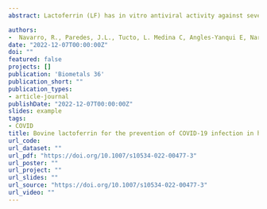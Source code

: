 ```yaml
---
abstract: Lactoferrin (LF) has in vitro antiviral activity against severe acute respiratory syndrome coronavirus 2 (SARS-CoV-2). This study aimed to determine the effect of bovine lactoferrin (bLF) in the prevention of SARS-CoV-2 infection in health care personnel. A randomized, double-blinded, placebo-controlled clinical trial was conducted in two tertiary hospitals that provide care to patients with SARS-CoV-2 infection in Lima, Peru. Daily supplementation with 600 mg of enteral bLF versus placebo for 90 days was compared. Participants were weekly screened for symptoms suggestive of SARS-CoV-2 infection and molecular testing was performed on suspected episodes. A serological test was obtained from all participants at the end of the intervention. The main outcome included symptomatic and asymptomatic cases. 

authors:
-  Navarro, R., Paredes, J.L., Tucto, L. Medina C, Angles-Yanqui E, Nario JC, Ruiz-Cabrejos J, et al. 
date: "2022-12-07T00:00:00Z"
doi: ""
featured: false
projects: []
publication: 'Biometals 36'
publication_short: ""
publication_types:
- article-journal
publishDate: "2022-12-07T00:00:00Z"
slides: example
tags:
- COVID
title: Bovine lactoferrin for the prevention of COVID-19 infection in health care personnel a double-blinded randomized clinical trial (LF-COVID)
url_code: 
url_dataset: ""
url_pdf: "https://doi.org/10.1007/s10534-022-00477-3"
url_poster: ""
url_project: ""
url_slides: ""
url_source: "https://doi.org/10.1007/s10534-022-00477-3"
url_video: ""
---
```


